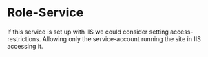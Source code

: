 # Role-Service

If this service is set up with IIS we could consider setting access-restrictions. Allowing only the service-account running the site in IIS accessing it.